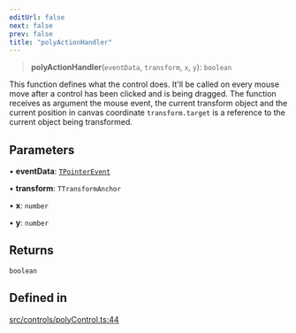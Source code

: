 ```yaml
---
editUrl: false
next: false
prev: false
title: "polyActionHandler"
---
```


> **polyActionHandler**(`eventData`, `transform`, `x`, `y`): `boolean`

This function defines what the control does.
It'll be called on every mouse move after a control has been clicked and is being dragged.
The function receives as argument the mouse event, the current transform object
and the current position in canvas coordinate `transform.target` is a reference to the
current object being transformed.

## Parameters

• **eventData**: [`TPointerEvent`](/api/type-aliases/tpointerevent/)

• **transform**: `TTransformAnchor`

• **x**: `number`

• **y**: `number`

## Returns

`boolean`

## Defined in

[src/controls/polyControl.ts:44](https://github.com/fabricjs/fabric.js/blob/v6.0.0-rc4/src/controls/polyControl.ts#L44)
